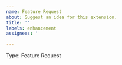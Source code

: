 ```yaml
---
name: Feature Request
about: Suggest an idea for this extension.
title: ''
labels: enhancement
assignees: ''

---
```


Type: Feature Request

<!--
Report issues with the Embedded Debug VS Code extension here.

Report issues with…
- The build tools or csolution standard here: https://github.com/Open-CMSIS-Pack/devtools/issues.
- The Csolution extension here: https://github.com/ARM-software/vscode-cmsis-csolution/issues.
- The USB device management extension here: https://github.com/ARM-software/vscode-device-manager/issues.

Prior to creating a bug report, please review
existing issues at https://github.com/ARM-software/vscode-cmsis-csolution/issues
to avoid creating duplicates.
-->

<!-- Describe the feature you'd like. -->
